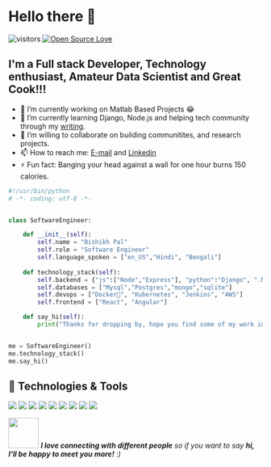 # Hello there 👋

![visitors](https://visitor-badge.laobi.icu/badge?page_id=Bishikh90)
[![Open Source Love](https://badges.frapsoft.com/os/v1/open-source.svg?v=102)](https://github.com/ellerbrock/open-source-badge/)
</em></p>


## I'm a Full stack Developer, Technology enthusiast, Amateur Data Scientist and Great Cook!!!

- 🔭 I’m currently working on Matlab Based Projects 😂
- 🌱 I’m currently learning Django, Node.js and helping tech community through my [writing](https://www.linkedin.com/in/bishikh-pal-36397a71/).
- 👯 I’m willing to collaborate on building communitites, and research projects.
- 📫 How to reach me: [E-mail](bishikh90@gmail.com) and [Linkedin](https://www.linkedin.com/in/bishikh-pal-36397a71/)
- ⚡ Fun fact: Banging your head against a wall for one hour burns 150 calories.

```python
#!/usr/bin/python
# -*- coding: utf-8 -*-


class SoftwareEngineer:

    def __init__(self):
        self.name = "Bishikh Pal"
        self.role = "Software Engineer"
        self.language_spoken = ["en_US","Hindi", "Bengali"]
        
    def technology_stack(self):
        self.backend = {"js":["Node","Express"], "python":"Django", ".NET" :[".NET Core","WCF",".NET Framework"]}
        self.databases = ["Mysql","Postgres","mongo","sqlite"]
        self.devops = ["Docker🐳", "Kubernetes", "Jenkins", "AWS"]
        self.frontend = ["React", "Angular"]

    def say_hi(self):
        print("Thanks for dropping by, hope you find some of my work interesting.")


me = SoftwareEngineer()
me.technology_stack()
me.say_hi()
```

## 🔧 Technologies & Tools

![](https://img.shields.io/badge/OS-Linux-informational?style=flat&logo=linux&logoColor=white&color=6aa6f8)
![](https://img.shields.io/badge/Editor-VS_Code-informational?style=flat&logo=visual-studio-code&logoColor=white&color=6aa6f8)
![](https://img.shields.io/badge/Code-Python-informational?style=flat&logo=python&logoColor=white&color=6aa6f8)
![](https://img.shields.io/badge/Code-JavaScript-informational?style=flat&logo=javascript&logoColor=white&color=6aa6f8)
![](https://img.shields.io/badge/Code-React-informational?style=flat&logo=react&logoColor=white&color=6aa6f8)
![](https://img.shields.io/badge/Shell-Bash-informational?style=flat&logo=gnu-bash&logoColor=white&color=6aa6f8)
![](https://img.shields.io/badge/Tools-PostgreSQL-informational?style=flat&logo=postgresql&logoColor=white&color=6aa6f8)
![](https://img.shields.io/badge/Tools-Docker-informational?style=flat&logo=docker&logoColor=white&color=6aa6f8)
![](https://img.shields.io/badge/Tools-Kubernetes-informational?style=flat&logo=kubernetes&logoColor=white&color=6aa6f8)

<img src="https://media.giphy.com/media/LnQjpWaON8nhr21vNW/giphy.gif" width="60"> <em><b>I love connecting with different people</b> so if you want to say <b>hi, I'll be happy to meet you more!</b> :)</em>
<!--
**Bishikh90/Bishikh90** is a ✨ _special_ ✨ repository because its `README.md` (this file) appears on your GitHub profile.

Here are some ideas to get you started:

- 🔭 I’m currently working on Matlab Based Projects 😂
- 🌱 I’m currently learning Django and Node.js
- 👯 I’m looking to collaborate on data science projects
- 💬 Ask me about .NET Core, Java Spring Boot, React
- 📫 How to reach me: bishikh90@gmail.com
- 😄 Pronouns: ...
- ⚡ Fun fact: ...
-->
